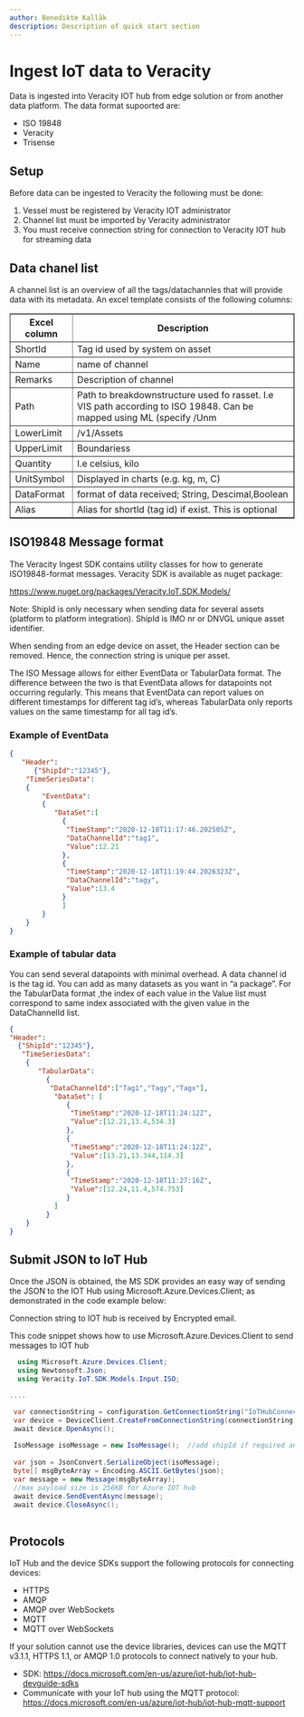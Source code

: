```yaml
---
author: Benedikte Kallåk
description: Description of quick start section
---
```


# Ingest IoT data to Veracity

Data is ingested into Veracity IOT hub from edge solution or from another data platform. 
The data format supoorted are:
 - ISO 19848
 - Veracity 
 - Trisense 

## Setup
Before data can be ingested to Veracity the following must be done:
1.	Vessel must be registered by Veracity IOT administrator
2.	Channel list must be imported by Veracity administrator
3.	You must receive connection string for connection to Veracity IOT hub for streaming data


## Data chanel list

A channel list is an overview of all the tags/datachannles that will provide data with its metadata. 
An excel template consists of the following columns:

<table border="1" width="100%">
    <thead>
      <tr>	  
	    <th>Excel column</th>
        <th>Description</th>        
      </tr>
    </thead>
    <tbody>             
		<tr>
		    <td>ShortId</td>
            <td>Tag id used by system on asset </td>
        </tr>
		<tr>
		    <td>Name</td>
            <td>name of channel</td>
        </tr>
		<tr>
		    <td>Remarks</td>
            <td>Description of channel</td>                  
        </tr>
		<tr>
		    <td>Path</td>
            <td>Path to breakdownstructure used fo rasset. I.e VIS path according to ISO 19848. Can be mapped using ML (specify /Unm</td>                  
        </tr>
		<tr>
		    <td>LowerLimit</td>
            <td>/v1/Assets</td>                  
        </tr>
		<tr>
		    <td>UpperLimit</td>
            <td>Boundariess</td>                  
        </tr>
		<tr>
		    <td>Quantity</td>
            <td>I.e celsius, kilo</td>                  
        </tr>
		<tr>
		    <td>UnitSymbol</td>
            <td>Displayed in charts (e.g. kg, m, C)</td>                  
        </tr>	
		<tr>
		    <td>DataFormat</td>
            <td>format of data received; String, Descimal,Boolean</td>                  
        </tr>	
		<tr>
		    <td>Alias</td>
            <td>Alias for shortId (tag id) if exist. This is optional</td>                  
        </tr>			
		
 </tbody>    		
 </table>


## ISO19848 Message format

The Veracity Ingest SDK contains utility classes for how to generate ISO19848-format messages.
Veracity SDK is available as nuget package:

https://www.nuget.org/packages/Veracity.IoT.SDK.Models/


Note: ShipId is only necessary when sending data for several assets (platform to platform integration).
ShipId is IMO nr or DNVGL unique asset identifier.

When sending from an edge device on asset, the Header section can be removed. Hence, the connection string is unique per asset.

The ISO Message allows for either EventData or TabularData format. The difference between the two is that EventData allows for datapoints not occurring regularly. This means that EventData can report values on different timestamps for different tag id’s, whereas TabularData only reports values on the same timestamp for all tag id’s. 

### Example of EventData

```json
{
   "Header":
      {"ShipId":"12345"},
    "TimeSeriesData":
	{
	    "EventData":
		{
		   "DataSet":[
		     {
			  "TimeStamp":"2020-12-18T11:17:46.202505Z",
			  "DataChannelId":"tag1",
			  "Value":12.21
			 },
			 {
			  "TimeStamp":"2020-12-18T11:19:44.2026323Z",
			  "DataChannelId":"tagy",
			  "Value":13.4
			 }
			 ]
		}
	}
}
```

### Example of tabular data
You can send several datapoints with minimal overhead.  A data channel id is the tag id. You can add as many datasets as you want in “a package”. 
For the TabularData format ,the index of each value in the Value list must correspond to same index associated with the given value in the DataChannelId list. 
```json
{
"Header":
  {"ShipId":"12345"},
   "TimeSeriesData":
    {
	   "TabularData":
	     {		
		  "DataChannelId":["Tag1","Tagy","Tagx"],
		   "DataSet": [
		      {
			   "TimeStamp":"2020-12-18T11:24:12Z",
			   "Value":[12.21,13.4,534.3]
			  },
			  {
			   "TimeStamp":"2020-12-18T11:24:12Z",
			   "Value":[13.21,13.344,114.3]
			  },
              {
			   "TimeStamp":"2020-12-18T11:27:16Z",
			   "Value":[12.24,11.4,574.753]
			  }			  
		   ]
		 }
	}
}	
```	   
	   
	

## Submit JSON  to IoT Hub

Once the JSON is obtained, the MS SDK provides an easy way of sending the JSON to the IOT Hub using Microsoft.Azure.Devices.Client; as demonstrated in the code example below:

Connection string to IOT hub is received by Encrypted email.

This code snippet shows how to use Microsoft.Azure.Devices.Client to send messages to IOT hub

```cs
  using Microsoft.Azure.Devices.Client;
  using Newtonsoft.Json;
  using Veracity.IoT.SDK.Models.Input.ISO;

....

 var connectionString = configuration.GetConnectionString("IoTHubConnectionString");
 var device = DeviceClient.CreateFromConnectionString(connectionString);
 await device.OpenAsync();
			
 IsoMessage isoMessage = new IsoMessage();  //add shipId if required and timeseruesdata
 
 var json = JsonConvert.SerializeObject(isoMessage);
 byte[] msgByteArray = Encoding.ASCII.GetBytes(json);
 var message = new Message(msgByteArray);
 //max payload size is 256KB for Azure IOT hub
 await device.SendEventAsync(message);
 await device.CloseAsync();
 
```

## Protocols
IoT Hub and the device SDKs support the following protocols for connecting devices:
- HTTPS
- AMQP
- AMQP over WebSockets
- MQTT
- MQTT over WebSockets

If your solution cannot use the device libraries, devices can use the MQTT v3.1.1, HTTPS 1.1, or AMQP 1.0 protocols to connect natively to your hub.
- SDK: https://docs.microsoft.com/en-us/azure/iot-hub/iot-hub-devguide-sdks
- Communicate with your IoT hub using the MQTT protocol: https://docs.microsoft.com/en-us/azure/iot-hub/iot-hub-mqtt-support
